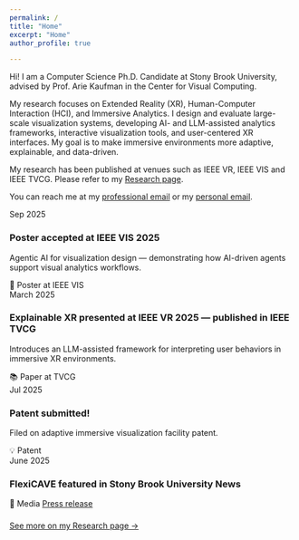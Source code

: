 ```yaml
---
permalink: /
title: "Home"
excerpt: "Home"
author_profile: true

---
```


Hi!
I am a Computer Science Ph.D. Candidate at Stony Brook University, advised by Prof. Arie Kaufman in the Center for Visual Computing.

My research focuses on Extended Reality (XR), Human-Computer Interaction (HCI), and Immersive Analytics. I design and evaluate large-scale visualization systems, developing AI- and LLM-assisted analytics frameworks, interactive visualization tools, and user-centered XR interfaces. My goal is to make immersive environments more adaptive, explainable, and data-driven.

My research has been published at venues such as IEEE VR, IEEE VIS and IEEE TVCG. Please refer to my [Research page](/research/).

You can reach me at my [professional email](mailto:zaamir@cs.stonybrook.edu) or my [personal email](mailto:aamirzainab@yahoo.com).

  <article class="t-item">
    <div class="t-date">Sep 2025</div>
    <div class="t-card">
      <h3 class="t-title">Poster accepted at <span class="t-badge">IEEE VIS 2025</span></h3>
      <p>Agentic AI for visualization design — demonstrating how AI-driven agents support visual analytics workflows.</p>
      <div class="t-meta">
        <span>📄 Poster at IEEE VIS</span>
      </div>
    </div>
  </article>

  <!-- Aug 2025 -->
  <article class="t-item">
    <div class="t-date">March 2025</div>
    <div class="t-card">
      <h3 class="t-title">Explainable XR presented at <span class="t-badge">IEEE VR 2025</span> — published in <span class="t-badge">IEEE TVCG</span></h3>
      <p>Introduces an LLM-assisted framework for interpreting user behaviors in immersive XR environments.</p>
      <div class="t-meta">
        <span>📚 Paper at TVCG</span>
      </div>
    </div>
  </article>

  <!-- Jul 2025 -->
  <article class="t-item">
    <div class="t-date">Jul 2025</div>
    <div class="t-card">
      <h3 class="t-title">Patent submitted!</h3>
      <p>Filed on adaptive immersive visualization facility patent.</p>
      <div class="t-meta">
        <span>💡 Patent</span>
      </div>
    </div>
  </article>

  <article class="t-item">
    <div class="t-date">June 2025</div>
    <div class="t-card">
      <h3 class="t-title">FlexiCAVE featured in Stony Brook University News</h3>
      <div class="t-meta">
        <span>📰 Media</span>
        <a class="t-link" href="https://news.stonybrook.edu/newsroom/press-release/general/stony-brook-university-unveils-worlds-largest-foldable-video-display-wall-the-flexicave/" target="_blank" rel="noopener">Press release</a>
      </div>
    </div>
  </article>




<p style="margin-top: 22px;"><a class="t-link" href="/research/">See more on my Research page →</a></p>


